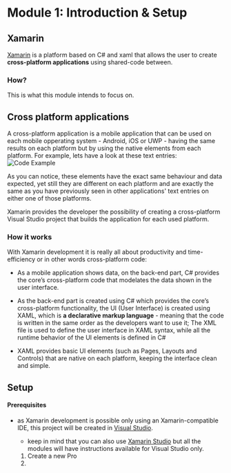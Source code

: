 # Module 1: Introduction & Setup

## Xamarin
[Xamarin](https://www.xamarin.com/) is a platform based on C# and xaml that allows the user to create **cross-platform applications** using shared-code between.


### How? 
This is what this module intends to focus on.

## Cross platform applications
A cross-platform application is a mobile application that can be used on each mobile opperating system - Android, iOS or UWP - having the same results on each platform but by using the native elements from each platform.
For example, lets have a look at these text entries:
![Code Example](https://github.com/microsoft-dx/xamarin-fundamentals-ui/blob/master/Images/xamarin-entry.png?raw=true)

As you can notice, these elements have the exact same behaviour and data expected, yet still they are different on each platform and are exactly the same as you have previously seen in other applications' text entries on either one of those platforms.

Xamarin provides the developer the possibility of creating a cross-platform Visual Studio project that builds the application for each used platform.

### How it works
With Xamarin development it is really all about productivity and time-efficiency or in other words cross-platform code:

- As a mobile application shows data, on the back-end part, C# provides the core’s cross-platform code that modelates the data shown in the user interface.
- As the back-end part is created using C# which provides the core’s cross-platform functionality, the UI (User Interface) is created using XAML, which is **a declarative markup language** - meaning that the code is written in the same order as the developers want to use it;
The XML file is used to define the user interface in XAML syntax,  while all  the  runtime  behavior  of  the  UI  elements  is  defined  in  C#

- XAML provides basic UI elements (such as Pages, Layouts and Controls) that are native on each platform, keeping the interface clean and simple.


## Setup

#### Prerequisites
- as Xamarin development is possible only using an Xamarin-compatible IDE, this project will be created in [Visual Studio](https://www.visualstudio.com/).
    - keep in mind that you can also use [Xamarin Studio](https://developer.xamarin.com/guides/cross-platform/xamarin-studio/) but all the modules will have instructions available for Visual Studio only.

  1. Create a new Pro
  2. 

